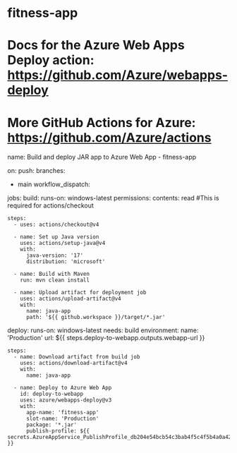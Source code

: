 # fitness-app

# Docs for the Azure Web Apps Deploy action: https://github.com/Azure/webapps-deploy
# More GitHub Actions for Azure: https://github.com/Azure/actions

name: Build and deploy JAR app to Azure Web App - fitness-app

on:
push:
branches:
- main
workflow_dispatch:

jobs:
build:
runs-on: windows-latest
permissions:
contents: read #This is required for actions/checkout

    steps:
      - uses: actions/checkout@v4

      - name: Set up Java version
        uses: actions/setup-java@v4
        with:
          java-version: '17'
          distribution: 'microsoft'

      - name: Build with Maven
        run: mvn clean install

      - name: Upload artifact for deployment job
        uses: actions/upload-artifact@v4
        with:
          name: java-app
          path: '${{ github.workspace }}/target/*.jar'

deploy:
runs-on: windows-latest
needs: build
environment:
name: 'Production'
url: ${{ steps.deploy-to-webapp.outputs.webapp-url }}

    steps:
      - name: Download artifact from build job
        uses: actions/download-artifact@v4
        with:
          name: java-app
      
      - name: Deploy to Azure Web App
        id: deploy-to-webapp
        uses: azure/webapps-deploy@v3
        with:
          app-name: 'fitness-app'
          slot-name: 'Production'
          package: '*.jar'
          publish-profile: ${{ secrets.AzureAppService_PublishProfile_db204e54bcb54c3bab4f5c4f5b4a0a42 }}